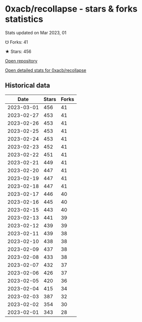 # 0xacb/recollapse - stars & forks statistics

Stats updated on Mar 2023, 01

☋ Forks: 41

★ Stars: 456

[Open repository](https://github.com/0xacb/recollapse)

[Open detailed stats for 0xacb/recollapse](https://reviewgithub.com/rep/0xacb/recollapse)

## Historical data
| Date | Stars | Forks |
|------|-------|-------|
| 2023-03-01 | 456 | 41 | 
| 2023-02-27 | 453 | 41 | 
| 2023-02-26 | 453 | 41 | 
| 2023-02-25 | 453 | 41 | 
| 2023-02-24 | 453 | 41 | 
| 2023-02-23 | 452 | 41 | 
| 2023-02-22 | 451 | 41 | 
| 2023-02-21 | 449 | 41 | 
| 2023-02-20 | 447 | 41 | 
| 2023-02-19 | 447 | 41 | 
| 2023-02-18 | 447 | 41 | 
| 2023-02-17 | 446 | 40 | 
| 2023-02-16 | 445 | 40 | 
| 2023-02-15 | 443 | 40 | 
| 2023-02-13 | 441 | 39 | 
| 2023-02-12 | 439 | 39 | 
| 2023-02-11 | 439 | 38 | 
| 2023-02-10 | 438 | 38 | 
| 2023-02-09 | 437 | 38 | 
| 2023-02-08 | 433 | 38 | 
| 2023-02-07 | 432 | 37 | 
| 2023-02-06 | 426 | 37 | 
| 2023-02-05 | 420 | 36 | 
| 2023-02-04 | 415 | 34 | 
| 2023-02-03 | 387 | 32 | 
| 2023-02-02 | 354 | 30 | 
| 2023-02-01 | 343 | 28 | 

